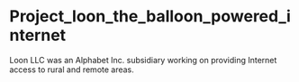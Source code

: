 # Project_loon_the_balloon_powered_internet
Loon LLC was an Alphabet Inc. subsidiary working on providing Internet access to rural and remote areas. 
